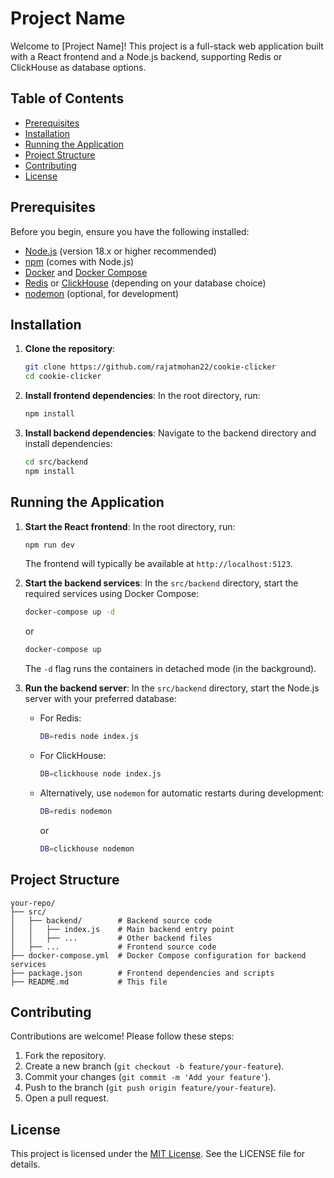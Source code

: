 # Project Name

Welcome to [Project Name]! This project is a full-stack web application built with a React frontend and a Node.js backend, supporting Redis or ClickHouse as database options.

## Table of Contents

- [Prerequisites](#prerequisites)
- [Installation](#installation)
- [Running the Application](#running-the-application)
- [Project Structure](#project-structure)
- [Contributing](#contributing)
- [License](#license)

## Prerequisites

Before you begin, ensure you have the following installed:

- [Node.js](https://nodejs.org/) (version 18.x or higher recommended)
- [npm](https://www.npmjs.com/) (comes with Node.js)
- [Docker](https://www.docker.com/) and [Docker Compose](https://docs.docker.com/compose/)
- [Redis](https://redis.io/) or [ClickHouse](https://clickhouse.com/) (depending on your database choice)
- [nodemon](https://nodemon.io/) (optional, for development)

## Installation

1. **Clone the repository**:

   ```bash
   git clone https://github.com/rajatmohan22/cookie-clicker
   cd cookie-clicker
   ```

2. **Install frontend dependencies**:
   In the root directory, run:

   ```bash
   npm install
   ```

3. **Install backend dependencies**:
   Navigate to the backend directory and install dependencies:
   ```bash
   cd src/backend
   npm install
   ```

## Running the Application

1. **Start the React frontend**:
   In the root directory, run:

   ```bash
   npm run dev
   ```

   The frontend will typically be available at `http://localhost:5123`.

2. **Start the backend services**:
   In the `src/backend` directory, start the required services using Docker Compose:

   ```bash
   docker-compose up -d
   ```

   or

   ```bash
   docker-compose up
   ```

   The `-d` flag runs the containers in detached mode (in the background).

3. **Run the backend server**:
   In the `src/backend` directory, start the Node.js server with your preferred database:
   - For Redis:
     ```bash
     DB=redis node index.js
     ```
   - For ClickHouse:
     ```bash
     DB=clickhouse node index.js
     ```
   - Alternatively, use `nodemon` for automatic restarts during development:
     ```bash
     DB=redis nodemon
     ```
     or
     ```bash
     DB=clickhouse nodemon
     ```

## Project Structure

```
your-repo/
├── src/
│   ├── backend/        # Backend source code
│   │   ├── index.js    # Main backend entry point
│   │   ├── ...         # Other backend files
│   ├── ...             # Frontend source code
├── docker-compose.yml  # Docker Compose configuration for backend services
├── package.json        # Frontend dependencies and scripts
├── README.md           # This file
```

## Contributing

Contributions are welcome! Please follow these steps:

1. Fork the repository.
2. Create a new branch (`git checkout -b feature/your-feature`).
3. Commit your changes (`git commit -m 'Add your feature'`).
4. Push to the branch (`git push origin feature/your-feature`).
5. Open a pull request.

## License

This project is licensed under the [MIT License](LICENSE). See the LICENSE file for details.

